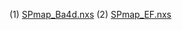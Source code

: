 (1) [SPmap_Ba4d.nxs](https://drive.google.com/file/d/1U3cuUynsmVUaTxDyrR3BY1mXxWXnNpv5/view?usp=sharing)
(2) [SPmap_EF.nxs](https://drive.google.com/file/d/1hVnrqY85DAl9hfQzRMnCsXmc5Ps9GyVG/view?usp=sharing)
